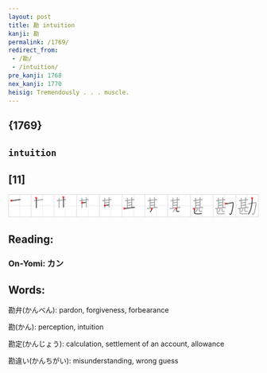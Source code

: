 ```yaml
---
layout: post
title: 勘 intuition
kanji: 勘
permalink: /1769/
redirect_from:
 - /勘/
 - /intuition/
pre_kanji: 1768
nex_kanji: 1770
heisig: Tremendously . . . muscle.
---
```


## {1769}

## `intuition`

## [11]

<div class="stroke"><img src="../images/E58B98.png" /></div>

## Reading:

### On-Yomi: カン

## Words:

勘弁(かんべん): pardon, forgiveness, forbearance

勘(かん): perception, intuition

勘定(かんじょう): calculation, settlement of an account, allowance

勘違い(かんちがい): misunderstanding, wrong guess
